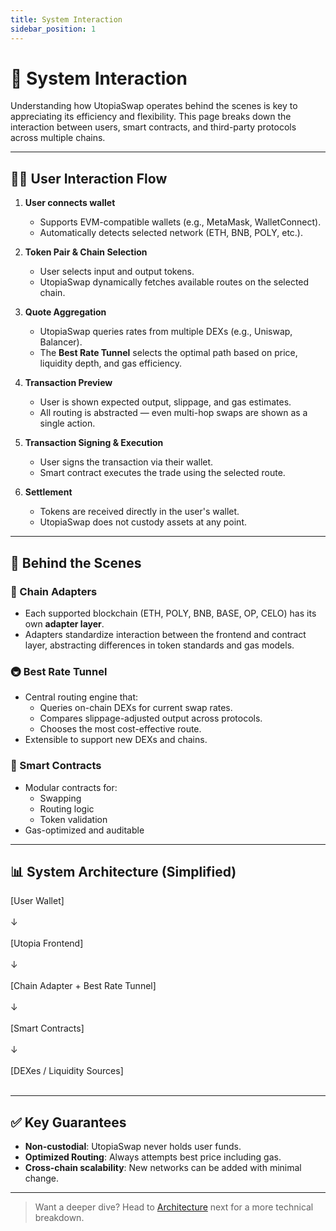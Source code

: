 ```yaml
---
title: System Interaction
sidebar_position: 1
---
```


# 🔄 System Interaction

Understanding how UtopiaSwap operates behind the scenes is key to appreciating its efficiency and flexibility. This page breaks down the interaction between users, smart contracts, and third-party protocols across multiple chains.

---

## 🧑‍💻 User Interaction Flow

1. **User connects wallet**

   - Supports EVM-compatible wallets (e.g., MetaMask, WalletConnect).
   - Automatically detects selected network (ETH, BNB, POLY, etc.).

2. **Token Pair & Chain Selection**

   - User selects input and output tokens.
   - UtopiaSwap dynamically fetches available routes on the selected chain.

3. **Quote Aggregation**

   - UtopiaSwap queries rates from multiple DEXs (e.g., Uniswap, Balancer).
   - The **Best Rate Tunnel** selects the optimal path based on price, liquidity depth, and gas efficiency.

4. **Transaction Preview**

   - User is shown expected output, slippage, and gas estimates.
   - All routing is abstracted — even multi-hop swaps are shown as a single action.

5. **Transaction Signing & Execution**

   - User signs the transaction via their wallet.
   - Smart contract executes the trade using the selected route.

6. **Settlement**
   - Tokens are received directly in the user's wallet.
   - UtopiaSwap does not custody assets at any point.

---

## 🧠 Behind the Scenes

### 🔗 Chain Adapters

- Each supported blockchain (ETH, POLY, BNB, BASE, OP, CELO) has its own **adapter layer**.
- Adapters standardize interaction between the frontend and contract layer, abstracting differences in token standards and gas models.

### 🚇 Best Rate Tunnel

- Central routing engine that:
  - Queries on-chain DEXs for current swap rates.
  - Compares slippage-adjusted output across protocols.
  - Chooses the most cost-effective route.
- Extensible to support new DEXs and chains.

### 🧩 Smart Contracts

- Modular contracts for:
  - Swapping
  - Routing logic
  - Token validation
- Gas-optimized and auditable

---

## 📊 System Architecture (Simplified)

[User Wallet]<br></br>
↓<br></br>
[Utopia Frontend]<br></br>
↓<br></br>
[Chain Adapter + Best Rate Tunnel]<br></br>
↓<br></br>
[Smart Contracts]<br></br>
↓<br></br>
[DEXes / Liquidity Sources]<br></br>

---

## ✅ Key Guarantees

- **Non-custodial**: UtopiaSwap never holds user funds.
- **Optimized Routing**: Always attempts best price including gas.
- **Cross-chain scalability**: New networks can be added with minimal change.

---

> Want a deeper dive? Head to [Architecture](./ChainIntegrationLayer) next for a more technical breakdown.

